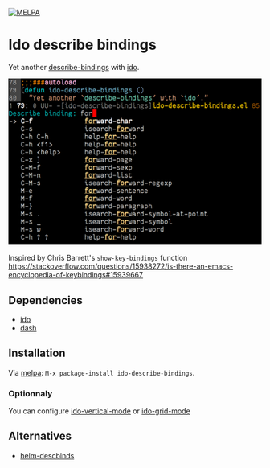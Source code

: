 [![MELPA](https://melpa.org/packages/ido-describe-bindings-badge.svg)](https://melpa.org/#/ido-describe-bindings)

# Ido describe bindings

Yet another [describe-bindings][] with [ido][].

[describe-bindings]: https://www.gnu.org/software/emacs/manual/html_node/elisp/Help-Functions.html#index-Helper_002ddescribe_002dbindings
[ido]: http://emacswiki.org/emacs/InteractivelyDoThings

![ido-describe-bindings](https://raw.githubusercontent.com/danil/ido-describe-bindings/master/ido-describe-bindings.png)

Inspired by Chris Barrett's `show-key-bindings` function
<https://stackoverflow.com/questions/15938272/is-there-an-emacs-encyclopedia-of-keybindings#15939667>

## Dependencies

* [ido][]
* [dash][]

[dash]: https://github.com/magnars/dash.el

## Installation

Via [melpa][]: `M-x package-install ido-describe-bindings`.

[melpa]: https://melpa.org/#/ido-describe-bindings

### Optionnaly

You can configure [ido-vertical-mode][] or [ido-grid-mode][]

[ido-vertical-mode]: https://github.com/creichert/ido-vertical-mode.el
[ido-grid-mode]: https://github.com/larkery/ido-grid-mode.el

## Alternatives

* [helm-descbinds][]

[helm-descbinds]: https://github.com/emacs-helm/helm-descbinds
